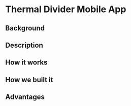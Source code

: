 Thermal Divider Mobile App
====================

Background
-------------------

Description
-------------

How it works
----------------

How we built it
--------------------

Advantages
-------------------------
